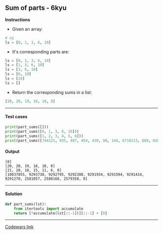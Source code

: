 ## Sum of parts - 6kyu

**Instructions**

- Given an array:

```python
# eg
ls = [0, 1, 3, 6, 10]
```

- It's corresponding parts are:

```python
ls = [0, 1, 3, 6, 10]
ls = [1, 3, 6, 10]
ls = [3, 6, 10]
ls = [6, 10]
ls = [10]
ls = []
```

- Return the corresponding sums in a list:

```python
[20, 20, 19, 16, 10, 0]
```

---

#### Test cases

```python
print(part_sums([]))
print(part_sums([0, 1, 3, 6, 10]))
print(part_sums([1, 2, 3, 4, 5, 6]))
print(part_sums([744125, 935, 407, 454, 430, 90, 144, 6710213, 889, 810, 2579358]))
```

#### Output
```
[0]
[20, 20, 19, 16, 10, 0]
[21, 20, 18, 15, 11, 6, 0]
[10037855, 9293730, 9292795, 9292388, 9291934, 9291504, 9291414, 9291270, 2581057, 2580168, 2579358, 0]
```

---

#### Solution

```python
def part_sums(lst):
    from itertools import accumulate
    return [*accumulate(lst[::-1])][::-1] + [0]
```

---

[Codewars link](https://www.codewars.com/kata/5ce399e0047a45001c853c2b)
